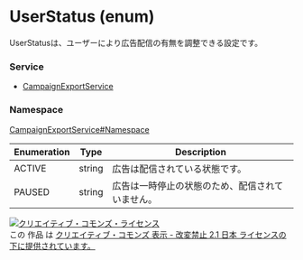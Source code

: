 # UserStatus (enum)
UserStatusは、ユーザーにより広告配信の有無を調整できる設定です。

### Service
+ [CampaignExportService](../../services/CampaignExportService.md)

### Namespace
[CampaignExportService#Namespace](../../services/CampaignExportService.md#namespace)

| Enumeration | Type | Description |
|---|---|---|
| ACTIVE| string| 広告は配信されている状態です。 |
| PAUSED| string| 広告は一時停止の状態のため、配信されていません。 |

<a rel="license" href="http://creativecommons.org/licenses/by-nd/2.1/jp/"><img alt="クリエイティブ・コモンズ・ライセンス" style="border-width:0" src="https://i.creativecommons.org/l/by-nd/2.1/jp/88x31.png" /></a><br />この 作品 は <a rel="license" href="http://creativecommons.org/licenses/by-nd/2.1/jp/">クリエイティブ・コモンズ 表示 - 改変禁止 2.1 日本 ライセンスの下に提供されています。</a>
